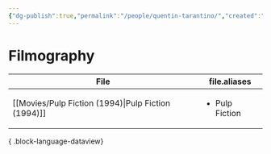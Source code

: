 ```yaml
---
{"dg-publish":true,"permalink":"/people/quentin-tarantino/","created":"2023-12-28","updated":"2024-10-07"}
---
```



# Filmography

| File                                                   | file.aliases                   |
| ------------------------------------------------------ | ------------------------------ |
| [[Movies/Pulp Fiction (1994)\|Pulp Fiction (1994)]] | <ul><li>Pulp Fiction</li></ul> |

{ .block-language-dataview}
